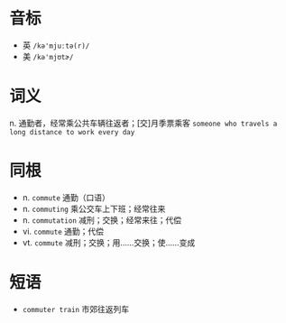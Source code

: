 # 音标

- 英 `/kə'mjuːtə(r)/`
- 美 `/kə'mjʊtɚ/`

# 词义

n. 通勤者，经常乘公共车辆往返者；[交]月季票乘客
`someone who travels a long distance to work every day`

# 同根

- n. `commute` 通勤（口语）
- n. `commuting` 乘公交车上下班；经常往来
- n. `commutation` 减刑；交换；经常来往；代偿
- vi. `commute` 通勤；代偿
- vt. `commute` 减刑；交换；用……交换；使……变成

# 短语

- `commuter train` 市郊往返列车

